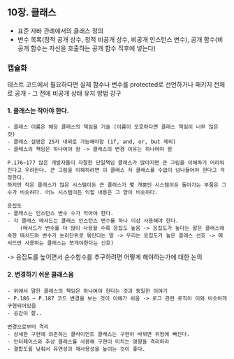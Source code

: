 ## 10장. 클래스 
- 표준 자바 관례에서의 클래스 정의
- 변수 목록(정적 공개 상수, 정적 비공개 상수, 비공개 인스턴스 변수), 공개 함수(비공개 함수는 자신을 호출하는 공개 함수 직후에 넣는다)

### 캡슐화
테스트 코드에서 필요하다면 실제 함수나 변수를 protected로 선언하거나 패키지 전체로 공개
	- 그 전에 비공개 상태 유지 방법 강구

#### 1. 클래스는 작아야 한다.
	- 클래스 이름은 해당 클래스의 책임을 기술 (이름이 모호하다면 클래스 책임이 너무 많은 것)
	- 클래스 설명은 25자 내외로 가능해야함 (if, and, or, but 제외)
	- 클래스의 책임은 하나여야 함 -> 클래스의 변경 이유는 하나여야 함
	
	P.176~177 많은 개발자들이 자잘한 단일책임 클래스가 많아지면 큰 그림을 이해하기 어려워진다고 우려한다. 큰 그림을 이해하려면 이 클래스 저 클래스를 수없이 넘나들어야 한다고 걱정한다.
	하지만 작은 클래스가 많은 시스템이든 큰 클래스가 몇 개뿐인 시스템이든 돌아가는 부품은 그 수가 비슷하다. 어느 시스템이든 익힐 내용은 그 양이 비슷하다. 

	응집도
	- 클래스는 인스턴스 변수 수가 작아야 한다.
	- 각 클래스 메서드는 클래스 인스턴스 변수를 하나 이상 사용해야 한다. 
		(메서드가 변수를 더 많이 사용할 수록 응집도 높음 -> 응집도가 높다는 말은 클래스에 속한 메서드와 변수가 논리단위로 묶인다는 말 -> 우리는 응집도가 높은 클래스 선호 -> 메서드만 사용하는 클래스는 쪼개야한다는 신호)
-> 응집도를 높이면서 순수함수를 추구하려면 어떻게 해야하는가에 대한 논의


#### 2. 변경하기 쉬운 클래스음
	- 위에서 말한 클래스의 책임은 하나여야 한다는 것과 동일한 이야기
	- P.186 ~ P.187 코드 변경을 보는 것이 이해가 쉬움 -> 로그 관련 로직이 이와 비슷하게 구현되어있음
	- 공감이 잘..

	변경으로부터 격리
	- 상세한 구현에 의존하는 클라이언트 클래스는 구현이 바뀌면 위험에 빠진다.
	- 인터페이스와 추상 클래스를 사용해 구현이 미치는 영향을 격리하라
	- 결합도를 낮춰서 유연성과 재사용성을 높이는 것이 좋다.
